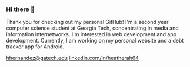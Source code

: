 ### Hi there 👋

Thank you for checking out my personal GitHub! I'm a second year computer science student at Georgia Tech, concentrating in media and information internetworks. I'm interested in web development and app development. Currently, I am working on my personal website and a debt tracker app for Android.

hhernandez@gatech.edu
[linkedin.com/in/heatherah64](https://www.linkedin.com/in/heatherah64/)

<!--
**heatherah64/heatherah64** is a ✨ _special_ ✨ repository because its `README.md` (this file) appears on your GitHub profile.

Here are some ideas to get you started:

- 🔭 I’m currently working on ...
- 🌱 I’m currently learning ...
- 👯 I’m looking to collaborate on ...
- 🤔 I’m looking for help with ...
- 💬 Ask me about ...
- 📫 How to reach me: ...
- 😄 Pronouns: ...
- ⚡ Fun fact: ...
-->
